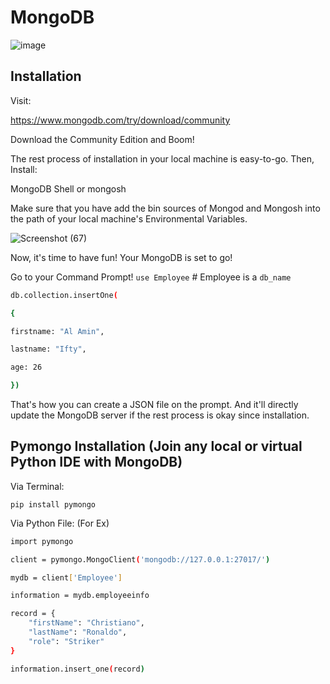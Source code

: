 # MongoDB
![image](https://github.com/ifty54/MongoDB/assets/31790027/f3adedb7-dc88-4417-8049-412e82090ef3)

## Installation

Visit:

https://www.mongodb.com/try/download/community

Download the Community Edition and Boom!

The rest process of installation in your local machine is easy-to-go. Then, Install:

MongoDB Shell or mongosh

Make sure that you have add the bin sources of Mongod and Mongosh into the path of your local machine's Environmental Variables. 

![Screenshot (67)](https://github.com/ifty54/MongoDB/assets/31790027/9075fdb9-eb74-4483-9510-9a2e63b4136d)

Now, it's time to have fun! Your MongoDB is set to go!

Go to your Command Prompt! 
`use Employee` # Employee is a `db_name`

```bash
db.collection.insertOne(

{

firstname: "Al Amin",

lastname: "Ifty",

age: 26

})
```

That's how you can create a JSON file on the prompt. And it'll directly update the MongoDB server if the rest process is okay since installation.

## Pymongo Installation (Join any local or virtual Python IDE with MongoDB)
Via Terminal:

`pip install pymongo`

Via Python File: (For Ex)
```bash
import pymongo

client = pymongo.MongoClient('mongodb://127.0.0.1:27017/')

mydb = client['Employee']

information = mydb.employeeinfo

record = {
    "firstName": "Christiano",
    "lastName": "Ronaldo",
    "role": "Striker"
}

information.insert_one(record)
```
